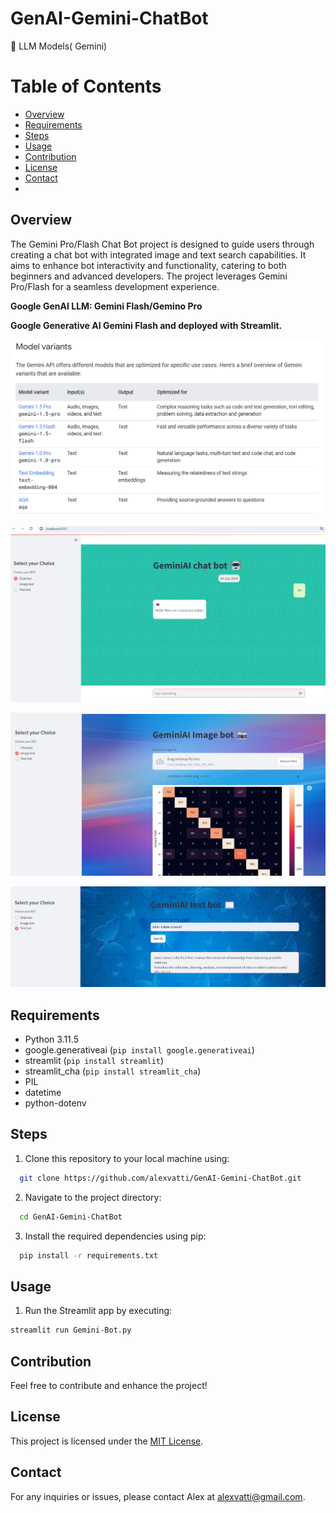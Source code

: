 # GenAI-Gemini-ChatBot
🌟 LLM Models( Gemini)

# Table of Contents

- [Overview](#overview)
- [Requirements](#requirements)
- [Steps](#steps)
- [Usage](#usage)
- [Contribution](#contribution)
- [License](#license)
- [Contact](#contact)
- 
## Overview

The Gemini Pro/Flash Chat Bot project is designed to guide users through creating a chat bot with integrated image and text search capabilities. 
It aims to enhance bot interactivity and functionality, catering to both beginners and advanced developers. 
The project leverages Gemini Pro/Flash for a seamless development experience.

**Google GenAI LLM: Gemini Flash/Gemino Pro** 

**Google Generative AI Gemini Flash and deployed with Streamlit.**

![](Gemini.png)

![](Chat-Bot.png)

![](Image-Bot.png)

![](Text-Bot.png)

## Requirements
- Python 3.11.5
- google.generativeai (`pip install google.generativeai`)
- streamlit (`pip install streamlit`)
- streamlit_cha (`pip install streamlit_cha`)
- PIL
- datetime
- python-dotenv

## Steps

1. Clone this repository to your local machine using:

```bash
  git clone https://github.com/alexvatti/GenAI-Gemini-ChatBot.git
```
2. Navigate to the project directory:

```bash
  cd GenAI-Gemini-ChatBot
```
3. Install the required dependencies using pip:

```bash
  pip install -r requirements.txt
```
## Usage

1. Run the Streamlit app by executing:
```bash
streamlit run Gemini-Bot.py
```

## Contribution

Feel free to contribute and enhance the project!

## License
This project is licensed under the [MIT License](LICENSE).

## Contact
For any inquiries or issues, please contact Alex at alexvatti@gmail.com.
